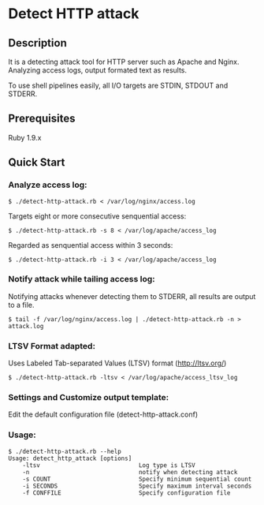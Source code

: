 Detect HTTP attack
==================

Description
-----------

It is a detecting attack tool for HTTP server such as Apache and Nginx.
Analyzing access logs, output formated text as results.

To use shell pipelines easily, all I/O targets are STDIN, STDOUT and STDERR.

Prerequisites
-------------
Ruby 1.9.x

Quick Start
-----------

### Analyze access log:

    $ ./detect-http-attack.rb < /var/log/nginx/access.log

Targets eight or more consecutive senquential access:

    $ ./detect-http-attack.rb -s 8 < /var/log/apache/access_log

Regarded as senquential access within 3 seconds:

    $ ./detect-http-attack.rb -i 3 < /var/log/apache/access_log

### Notify attack while tailing access log:

Notifying attacks whenever detecting them to STDERR, all results are output to a file.

    $ tail -f /var/log/nginx/access.log | ./detect-http-attack.rb -n > attack.log

### LTSV Format adapted:

Uses Labeled Tab-separated Values (LTSV) format (http://ltsv.org/)

    $ ./detect-http-attack.rb -ltsv < /var/log/apache/access_ltsv_log

### Settings and Customize output template:

Edit the default configuration file (detect-http-attack.conf)

### Usage:

    $ ./detect-http-attack.rb --help
    Usage: detect_http_attack [options]
        -ltsv                            Log type is LTSV
        -n                               notify when detecting attack
        -s COUNT                         Specify minimum sequential count
        -i SECONDS                       Specify maximum interval seconds
        -f CONFFILE                      Specify configuration file

